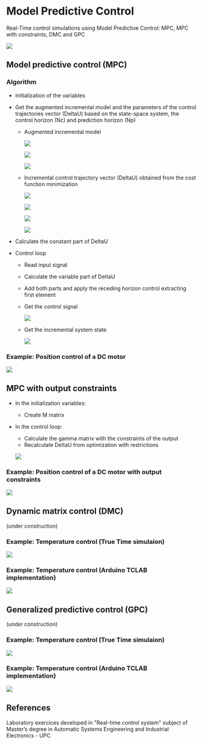 # Model Predictive Control
Real-Time control simulations using Model Predictive Control: MPC, MPC with constraints, DMC and GPC


![](img/mpc.png)


## Model predictive control (MPC)
### Algorithm

* Initialization of the variables
* Get the augmented incremental model and the parameters of the control trajectories vector (DeltaU) based on the state-space system, the control horizon (Nc) and prediction horizon (Np) 
  * Augmented incremental model
  
	![](img/states_vector.png)
	
	![](img/ss_model.png)
	
	![](img/om.png)

  * Incremental control trajectory vector (DeltaU) obtained from the cost function minimization
  
  	![](img/DeltaU.png)	
	
	![](img/Rs.png) 
	
	![](img/R.png)
	
	![](img/F_G.png)
	
* Calculate the constant part of DeltaU

* Control loop

	* Read input signal 
	* Calculate the variable part of DeltaU
	* Add both parts and apply the receding horizon control extracting first element
	* Get the control signal
	
		![](img/uk.png)
		
	* Get the incremental system state
	
		![](img/states_vector.png)
		
### Example: Position control of a DC motor

![](img/DCmotor_MPC.png)

## MPC with output constraints

* In the initialization variables: 

	* Create M matrix
	
* In the control loop: 

	* Calculate the gamma matrix with the constraints of the output	
	* Recalculate DeltaU from optimization with restrictions
	
	![](img/constraints.png)

### Example: Position control of a DC motor with output constraints

![](img/DCmotor_MPC-constrains.png)

## Dynamic matrix control (DMC)

(under construction)

### Example: Temperature control (True Time simulaion) 

![](img/DMC.jpg)

### Example: Temperature control (Arduino TCLAB implementation) 

![](img/DMC_TCLAB.jpg)

## Generalized predictive control (GPC)

(under construction)

### Example: Temperature control (True Time simulaion) 

![](img/GPC.jpg)

### Example: Temperature control (Arduino TCLAB implementation) 

![](img/GPC_TCLAB.jpg)

## References
Laboratory exercices developed in "Real-time control system" subject of Master’s degree in Automatic Systems Engineering and Industrial Electronics - UPC
